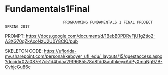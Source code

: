 # Fundamentals1Final
                              PROGRAMMING FUNDAMENTALS 1 FINAL PROJECT SPRING 2017 
   
   
   PROMPT: https://docs.google.com/document/d/1BebB0PDRvFjU1gZtio2-A3XG70qZkAxoNzU2U0Y8ClQ/pub 
   
   
   
   SKELETON CODE: https://uflorida-my.sharepoint.com/personal/keboyer_ufl_edu/_layouts/15/guestaccess.aspx?docid=02a087e17c51d4bdaa29f9685578d8fdd&authkey=AdPyXmqNg9ZB-CvhjcGu86c
